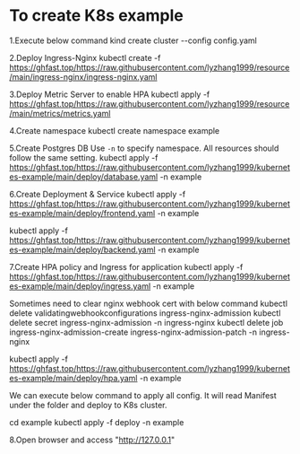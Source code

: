 # To create K8s example

1.Execute below command
kind create cluster --config config.yaml

2.Deploy Ingress-Nginx
kubectl create -f https://ghfast.top/https://raw.githubusercontent.com/lyzhang1999/resource/main/ingress-nginx/ingress-nginx.yaml

3.Deploy Metric Server to enable HPA
kubectl apply -f https://ghfast.top/https://raw.githubusercontent.com/lyzhang1999/resource/main/metrics/metrics.yaml

4.Create namespace
kubectl create namespace example

5.Create Postgres DB
Use `-n` to specify namespace. All resources should follow the same setting.
kubectl apply -f https://ghfast.top/https://raw.githubusercontent.com/lyzhang1999/kubernetes-example/main/deploy/database.yaml -n example

6.Create Deployment & Service
kubectl apply -f https://ghfast.top/https://raw.githubusercontent.com/lyzhang1999/kubernetes-example/main/deploy/frontend.yaml -n example

kubectl apply -f https://ghfast.top/https://raw.githubusercontent.com/lyzhang1999/kubernetes-example/main/deploy/backend.yaml -n example


7.Create HPA policy and Ingress for application
kubectl apply -f https://ghfast.top/https://raw.githubusercontent.com/lyzhang1999/kubernetes-example/main/deploy/ingress.yaml -n example

Sometimes need to clear nginx webhook cert with below command
kubectl delete validatingwebhookconfigurations ingress-nginx-admission
kubectl delete secret ingress-nginx-admission -n ingress-nginx
kubectl delete job ingress-nginx-admission-create ingress-nginx-admission-patch -n ingress-nginx


kubectl apply -f https://ghfast.top/https://raw.githubusercontent.com/lyzhang1999/kubernetes-example/main/deploy/hpa.yaml -n example


We can execute below command to apply all config. It will read Manifest under the folder and deploy to K8s cluster.

cd example
kubectl apply -f deploy -n example


8.Open browser and access "http://127.0.0.1"